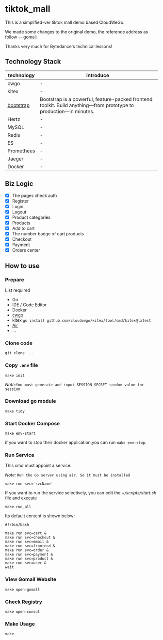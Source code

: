 # tiktok_mall
This is a simplified-ver tiktok mall demo based CloudWeGo.

We made some changes to the original demo, the reference address as follow --
[gomall](https://github.com/cloudwego/biz-demo/tree/main/gomall)

Thanks very much for Bytedance's technical lessons!

## Technology Stack
| technology | introduce |
|---------------|----|
| cwgo          | -  |
| kitex         | -  |
| [bootstrap](https://getbootstrap.com/docs/5.3/getting-started/introduction/) | Bootstrap is a powerful, feature-packed frontend toolkit. Build anything—from prototype to production—in minutes.  |
| Hertz         | -  |
| MySQL         | -  |
| Redis         | -  |
| ES            | -  |
| Prometheus    | -  |
| Jaeger        | -  |
| Docker        | -  |


## Biz Logic
- [x] The pages check auth
- [x] Register
- [x] Login
- [x] Logout
- [x] Product categories
- [x] Products
- [x] Add to cart
- [x] The number badge of cart products
- [x] Checkout
- [x] Payment
- [x] Orders center

## How to use
### Prepare 
List required
- Go
- IDE / Code Editor
- Docker
- [cwgo](https://github.com/cloudwego/cwgo)
- kitex `go install github.com/cloudwego/kitex/tool/cmd/kitex@latest`
- [Air](https://github.com/cosmtrek/air)
- ...

### Clone code
```
git clone ...
```

### Copy `.env` file
```
make init
```
*Note:*`You must generate and input SESSION_SECRET random value for session`

### Download go module
```
make tidy
```

### Start Docker Compose
```
make env-start
```
if you want to stop their docker application,you can run `make env-stop`.

### Run Service
This cmd must appoint a service.

*Note:* `Run the Go server using air. So it must be installed`
```
make run svc=`svcName`
```

If you want to run the service selectively, you can edit the *~/scripts/start.sh* file and execute 
```
make run_all
```

Its default content is shown below:

```
#!/bin/bash

make run svc=cart &
make run svc=checkout &
make run svc=email &
make run svc=frontend &
make run svc=order &
make run svc=payment &
make run svc=product &
make run svc=user &
wait
```

### View Gomall Website
```
make open-gomall
```
### Check Registry
```
make open-consul
```
### Make Usage
```
make
```